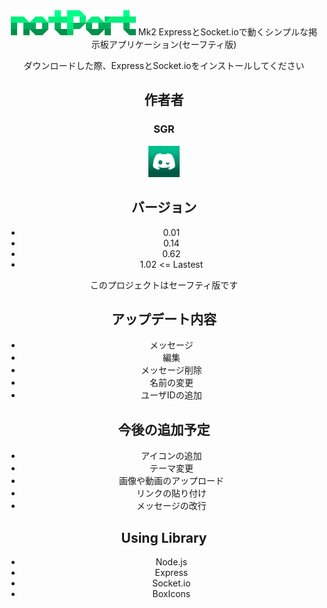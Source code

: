 <div align="center">
  <img src="https://raw.githubusercontent.com/sgr-studio/notport/refs/heads/main/notPort/notPort_SYSTEM/public/notPort.png" style="width: 200px"> Mk2
  ExpressとSocket.ioで動くシンプルな掲示板アプリケーション(セーフティ版)
  
  ダウンロードした際、ExpressとSocket.ioをインストールしてください
  
  ## 作者者
  
  <h3 style="width: 50px; text-align: center;">SGR</h3>
  <img src="https://raw.githubusercontent.com/sgr-studio/database/refs/heads/main/data/icon/SGR.png" style="width: 50px">
  
  ## バージョン
  - 0.01 
  - 0.14  
  - 0.62 
  - 1.02 <= Lastest
  
  このプロジェクトはセーフティ版です
  
  ## アップデート内容
  - メッセージ
  - 編集
  - メッセージ削除
  - 名前の変更
  - ユーザIDの追加
  
  ## 今後の追加予定
  - アイコンの追加
  - テーマ変更
  - 画像や動画のアップロード
  - リンクの貼り付け
  - メッセージの改行
  
  ## Using Library
  - Node.js
  - Express
  - Socket.io
  - BoxIcons

</div>
